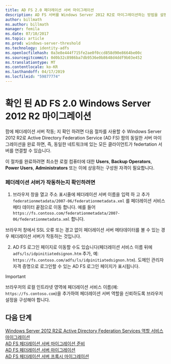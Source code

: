 ```yaml
---
title: AD FS 2.0 페더레이션 서버 마이그레이션
description: AD FS 서버를 Windows Server 2012 R2로 마이그레이션하는 방법을 설명 합니다.
author: billmath
ms.author: billmath
manager: femila
ms.date: 07/10/2017
ms.topic: article
ms.prod: windows-server-threshold
ms.technology: identity-adfs
ms.openlocfilehash: 0a3e8e444f715fe2ae0f0ccd858d90e8664be00c
ms.sourcegitcommit: 0d0b32c8986ba7db9536e0b8648d4ddf9b03e452
ms.translationtype: MT
ms.contentlocale: ko-KR
ms.lasthandoff: 04/17/2019
ms.locfileid: "59877774"
---
```

# <a name="verify-the-ad-fs-20-migration-to-windows-server-2012-r2"></a>확인 된 AD FS 2.0 Windows Server 2012 R2 마이그레이션

팜에 페더레이션 서버 작동; 지 확인 하려면 다음 절차를 사용할 수 Windows Server 2012 R2로 Active Directory Federation Service (AD FS) 팜의 동일한 서버 마이그레이션을 완료 하면, 즉, 동일한 네트워크에 있는 모든 클라이언트가 federtation 서버를 연결할 수 있습니다.  
  
이 절차를 완료하려면 최소한 로컬 컴퓨터에 대한 **Users**, **Backup Operators**, **Power Users**, **Administrators** 또는 이에 상응하는 구성원 자격이 필요합니다.
  
### <a name="to-verify-that-a-federation-server-is-operational"></a>페더레이션 서버가 작동하는지 확인하려면  
  
1.  브라우저 창을 열고 주소 표시줄에 페더레이션 서버 이름을 입력 하 고 추가 `federationmetadata/2007-06/federationmetadata.xml` 를 페더레이션 서비스 메타 데이터 끝점으로 이동 합니다. 예를 들어 `https://fs.contoso.com/federationmetadata/2007-06/federationmetadata.xml` 합니다.  
  
브라우저 창에서 SSL 오류 또는 경고 없이 페더레이션 서버 메타데이터를 볼 수 있는 경우 페더레이션 서버가 작동하는 것입니다.  
  
2.  AD FS 로그인 페이지로 이동할 수도 있습니다(페더레이션 서비스 이름 뒤에 `adfs/ls/idpinitiatedsignon.htm` 추가, 예: `https://fs.contoso.com/adfs/ls/idpinitiatedsignon.htm`).  도메인 관리자 자격 증명으로 로그인할 수 있는 AD FS 로그인 페이지가 표시됩니다.  
  
> [!IMPORTANT]
>  브라우저의 로컬 인트라넷 영역에 페더레이션 서비스 이름(예: `https://fs.contoso.com`)을 추가하여 페더레이션 서버 역할을 신뢰하도록 브라우저 설정을 구성해야 합니다.  
  
## <a name="next-steps"></a>다음 단계
 [Windows Server 2012 R2로 Active Directory Federation Services 역할 서비스 마이그레이션](migrate-ad-fs-service-role-to-windows-server-r2.md)   
 [AD FS 페더레이션 서버 마이그레이션 준비](prepare-migrate-ad-fs-server-r2.md)  
 [AD FS 페더레이션 서버 마이그레이션](migrate-ad-fs-fed-server-r2.md)   
 [AD FS 페더레이션 서버 프록시 마이그레이션](migrate-fed-server-proxy-r2.md)   
